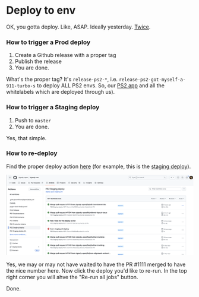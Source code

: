 # Deploy to env

OK, you gotta deploy. Like, ASAP. Ideally yesterday. [Twice](https://www.urbandictionary.com/define.php?term=2%20of%20%27em%20Yesterday).

### How to trigger a Prod deploy

1. Create a Github release with a proper tag
2. Publish the release
3. You are done.

What's the proper tag? It's `release-ps2-*`, i.e. `release-ps2-got-myself-a-911-turbo-s` to deploy ALL PS2 envs. So, our [PS2 app](https://app.zignaly.com) and all the whitelabels which are deployed through us). 


### How to trigger a Staging deploy

1. Push to `master`
2. You are done.

Yes, that simple.


### How to re-deploy

Find the proper deploy action [here](https://github.com/zignaly-open/zignaly-neo/actions) (for example, this is the [staging deploy](https://github.com/zignaly-open/zignaly-neo/actions/workflows/deploy-ps2-staging.yml)).

![Test_language](img/github-actions.png)

Yes, we may or may not have waited to have the PR #1111 merged to have the nice number here. Now click the deploy you'd like to re-run. In the top right corner you will ahve the "Re-run all jobs" button. 

Done.

